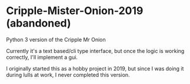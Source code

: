 # Cripple-Mister-Onion-2019 (abandoned)
Python 3 version of the Cripple Mr Onion

Currently it's a text based/cli type interface, but once the logic is working correctly, I'll implement a gui.

I originally started this as a hobby project in 2019, but since I was doing it during lulls at work, I never completed this version. 
